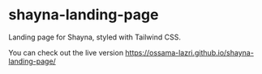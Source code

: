 # shayna-landing-page
Landing page for Shayna, styled with Tailwind CSS.

You can check out the live version https://ossama-lazri.github.io/shayna-landing-page/
